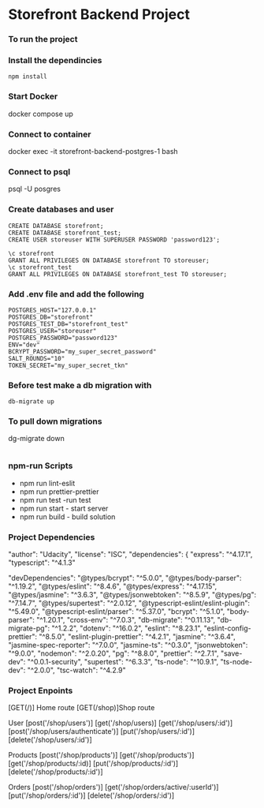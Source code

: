 # Storefront Backend Project
### To run the project

### Install the dependincies
```
npm install
```
### Start Docker

docker compose up

### Connect to container
docker exec -it storefront-backend-postgres-1 bash
### Connect to psql
psql -U posgres
### Create databases and user
```
CREATE DATABASE storefront;
CREATE DATABASE storefront_test;
CREATE USER storeuser WITH SUPERUSER PASSWORD 'password123';

\c storefront
GRANT ALL PRIVILEGES ON DATABASE storefront TO storeuser;
\c storefront_test
GRANT ALL PRIVILEGES ON DATABASE storefront_test TO storeuser;
```

### Add .env file and add the following
```
POSTGRES_HOST="127.0.0.1"
POSTGRES_DB="storefront"
POSTGRES_TEST_DB="storefront_test"
POSTGRES_USER="storeuser"
POSTGRES_PASSWORD="password123"
ENV="dev"
BCRYPT_PASSWORD="my_super_secret_password"
SALT_ROUNDS="10"
TOKEN_SECRET="my_super_secret_tkn"
```

### Before test make a db migration with
```
db-migrate up

```
### To pull down migrations
dg-migrate down
```
```
### npm-run Scripts

- npm run lint-eslit
-  npm run prettier-prettier
-  npm run test -run test 
- npm run start - start server
- npm run build - build solution


### Project Dependencies
"author": "Udacity",
  "license": "ISC",
  "dependencies": {
    "express": "^4.17.1",
    "typescript": "^4.1.3"
  
  "devDependencies": 
    "@types/bcrypt": "^5.0.0",
    "@types/body-parser": "^1.19.2",
    "@types/eslint": "^8.4.6",
    "@types/express": "^4.17.15",
    "@types/jasmine": "^3.6.3",
    "@types/jsonwebtoken": "^8.5.9",
    "@types/pg": "^7.14.7",
    "@types/supertest": "^2.0.12",
    "@typescript-eslint/eslint-plugin": "^5.49.0",
    "@typescript-eslint/parser": "^5.37.0",
    "bcrypt": "^5.1.0",
    "body-parser": "^1.20.1",
    "cross-env": "^7.0.3",
    "db-migrate": "^0.11.13",
    "db-migrate-pg": "^1.2.2",
    "dotenv": "^16.0.2",
    "eslint": "^8.23.1",
    "eslint-config-prettier": "^8.5.0",
    "eslint-plugin-prettier": "^4.2.1",
    "jasmine": "^3.6.4",
    "jasmine-spec-reporter": "^7.0.0",
    "jasmine-ts": "^0.3.0",
    "jsonwebtoken": "^9.0.0",
    "nodemon": "^2.0.20",
    "pg": "^8.8.0",
    "prettier": "^2.7.1",
    "save-dev": "^0.0.1-security",
    "supertest": "^6.3.3",
    "ts-node": "^10.9.1",
    "ts-node-dev": "^2.0.0",
    "tsc-watch": "^4.2.9"
  
### Project Enpoints

[GET(/)] Home route
[GET(/shop)]Shop route

User
[post('/shop/users')]
[get('/shop/users)]
[get('/shop/users/:id')]
[post('/shop/users/authenticate')]
[put('/shop/users/:id')]
[delete('/shop/users/:id')]

Products
[post('/shop/products')]
[get('/shop/products')]
[get('/shop/products/:id)]
[put('/shop/products/:id')]
[delete('/shop/products/:id')]

Orders
[post('/shop/orders')]
[get('/shop/orders/active/:userId')]
[put('/shop/orders/:id')]
[delete('/shop/orders/:id')]


```






